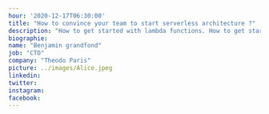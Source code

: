 ```yaml
---
hour: '2020-12-17T06:30:00'
title: "How to convince your team to start serverless architecture ?"
description: "How to get started with lambda functions. How to get started with lambda functions. …"
biographie:
name: "Benjamin grandfond"
job: "CTO"
company: "Theodo Paris"
picture: ../images/Alice.jpeg
linkedin:
twitter:
instagram:
facebook:
---
```

